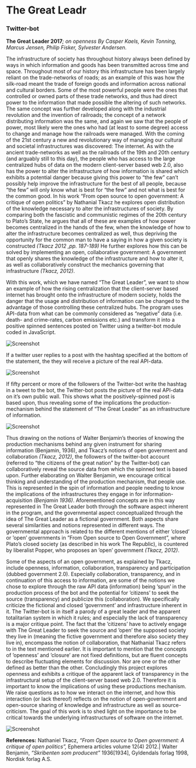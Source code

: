 <h1> The Great Leadr </h1>
<h3> Twitter-bot </h3>

<b>The Great Leader 2017</b><i>; on openness
By Casper Kaels, Kevin Tonning,  Marcus Jensen, Philip Fisker, Sylvester Andersen.</i>

The infrastructure of society has throughout history always been defined by ways in which information and goods has been transmitted across time and space. Throughout most of our history this infrastructure has been largely reliant on the trade-networks of roads; as an example of this was how the silk-road meant the trade of foreign goods and information across national and cultural borders. Some of the most powerful people were the ones that controlled or owned parts of these trade networks, and thus had direct power to the information that made possible the altering of such networks.
The same concept was further developed along with the industrial revolution and the invention of railroads; the concept of a network distributing information was the same, and again we saw that the people of power, most likely were the ones who had (at least to some degree) access to change and manage how the railroads were managed.
With the coming of the 21st century a new and revolutionary way of managing our cultural and societal infrastructures was discovered: The internet.
As with the ancient trade-networks as well as the railroads of the 19th and 20th century (and arguably still to this day), the people who has access to the large centralized hubs of data on the modern client-server based web 2.0, also has the power to alter the infrastructure of how information is shared which exhibits a potential danger because giving this power to “the few” can’t possibly help improve the infrastructure for the best of all people, because “the few” will only know what is best for “the few” and not what is best for the common good. In his work “From open source to open government: A critique of open politics” by Nathanial Tkacz he explores open distribution of the knowledge necessary to alter the infrastructures of society. By comparing both the fascistic and communistic regimes of the 20th century to Plato’s State, he argues that all of these are examples of how power becomes centralized in the hands of the few, when the knowledge of how to alter the infrastructure becomes centralized as well, thus depriving the opportunity for the common man to have a saying in how a given society is constructed <i>(Tkacz 2012  ,pp. 187-189)</i> He further explores how this can be solved by implementing an open, collaborative government: A government that openly shares the knowledge of the infrastructure and how to alter it, as well as collaboratively construct the mechanics governing that infrastructure <i>(Tkacz, 2012)</i>.

With this work, which we have named “The Great Leader”, we want to show an example of how the rising centralization that the client-server based internet has brought onto the infrastructure of modern society, holds the danger that the usage and distribution of information can be changed to the advantage of those controlling these centralized hubs.
The program uses API-data from what can be commonly considered as “negative” data (i.e. death- and crime-rates, carbon emissions etc.) and transform it into a positive spinned sentences posted on Twitter using a twitter-bot module coded in JavaScript. 

![Screenshot](https://github.com/AUAP/AP2017/blob/master/Final_Project/Group%202/Draft/readme1.PNG) 

If a twitter user replies to a post with the hashtag specified at the bottom of the statement, the they will receive a picture of the real API-data.

![Screenshot](https://github.com/AUAP/AP2017/blob/master/Final_Project/Group%202/Draft/readme2.PNG)  

 If fifty percent or more of the followers of the Twitter-bot write the hashtag in a tweet to the bot, the Twitter-bot posts the picture of the real API-data on it’s own public wall. This shows what the positively-spinned post is based upon, thus revealing some of the implications the production-mechanism behind the statement of “The Great Leader” as an infrastructure of information. 

![Screenshot](https://github.com/AUAP/AP2017/blob/master/Final_Project/Group%202/Draft/readme3.PNG) 

Thus drawing on the notions of Walter Benjamin’s theories of knowing the production mechanisms behind any given instrument for sharing information (Benjamin, 1936), and Tkacz’s notions of open government and collaboration <i>(Tkacz, 2012)</i>, the followers of the twitter-bot account (referred to “the citizens of the great nation” by the Twitter-bot) can collaboratively reveal the source data from which the spinned text is based upon. Further elaborating on Walter Benjamin, we encourage critical thinking and understanding of the production mechanism, that people use. This is represented in the spin of information and people needing to know the implications of the infrastructures they engage in for information-acquisition <i>(Benjamin 1936)</i>.
Aforementioned concepts are in this way represented in The Great Leader both through the software aspect inherent in the program, and the governmental aspect conceptualized through the idea of The Great Leader as a fictional government. Both aspects share several similarities and notions represented in different ways. 
The governmental approach is related to the different mentions of either ’closed’ or ’open’ governments in ”From Open source to Open Government”, where Plato’s closed society (as described in his work The Republic), is countered by liberalist Popper, who proposes an ’open’ government <i>(Tkacz, 2012)</i>.

Some of the aspects of an open government, as explained by Tkacz, include openness, information, collaboration, transparency and participation (dubbed government 2.0). Especially collaboration, transparency, and in continuation of this access to information, are some of the notions we chose to explore through the raw API data (information) being ’spun’ in the production process of the bot and the potential for ’citizens’ to seek the source (transparency) and publicize this (collaboration). 
We specifically criticize the fictional and closed ’government’ and infrastructure inherent in it. The Twitter-bot is in itself a parody of a great leader and the apparent totalitarian system in which it rules; and especially the lack of transparency is a major critique point. The fact that the ’citizens’ have to actively engage with The Great Leader to seek the source and ’open’ the supposed society they live in (meaning the fictive government and therefore also society they live in), encompass the notion of collaboration, that Nathanial Tkacz refers to in the text mentioned earlier. It is important to mention that the concepts of ’openness’ and ’closure’ are not fixed definitions, but are fluent concepts to describe fluctuating elements for discussion. Nor are one or the other defined as better than the other. 
Concludingly this project explores openness and exhibits a critique of the apparent lack of transparency in the infrastructural setup of the client-server based web 2.0. Therefore it is important to know the implications of using these productions mechanism. We raise questions as to how we interact on the internet, and how this interaction (or lack thereof) reflects on the notion of open-government and open-source sharing of knowledge and infrastructure as well as source-criticism.
The goal of this work is to shed light on the importance to be critical towards the underlying  infrastructures of software on the internet.  

![Screenshot](https://github.com/AUAP/AP2017/blob/master/Final_Project/Group%202/Draft/flowchart.jpg) 

<b>References:</b>
Nathaniel Tkacz, <i>“From Open source to Open government: A critique of open politics”,</i> Ephemera articles volume 12(4) 2012.|
Walter Benjamin,<i> “Skribenten som producent”</i> 1936[1934], Gyldendals forlag 1998, Nordisk forlag A.S.

